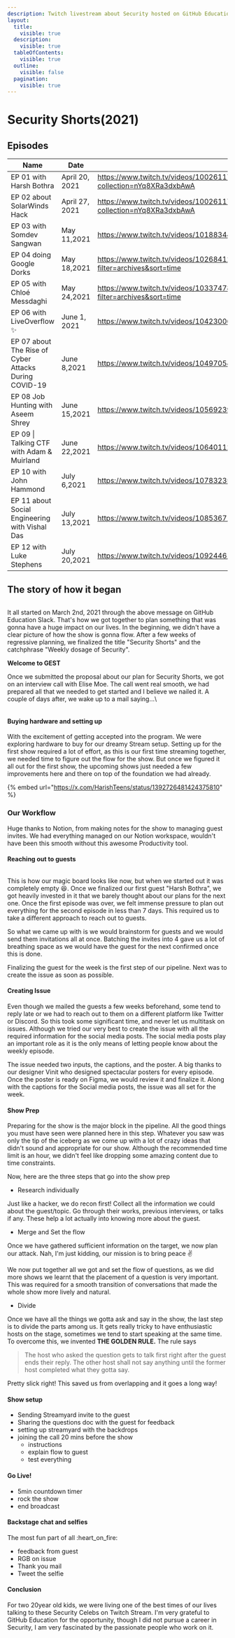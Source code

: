```yaml
---
description: Twitch livestream about Security hosted on GitHub Education Channel
layout:
  title:
    visible: true
  description:
    visible: true
  tableOfContents:
    visible: true
  outline:
    visible: false
  pagination:
    visible: true
---
```


# Security Shorts(2021)

## Episodes

<table data-full-width="false"><thead><tr><th width="329">Name</th><th width="183">Date</th><th data-type="content-ref"></th></tr></thead><tbody><tr><td>EP 01 with Harsh Bothra</td><td>April 20, 2021</td><td><a href="https://www.twitch.tv/videos/1002611704?collection=nYq8XRa3dxbAwA">https://www.twitch.tv/videos/1002611704?collection=nYq8XRa3dxbAwA</a></td></tr><tr><td>EP 02 about SolarWinds Hack</td><td>April 27, 2021</td><td><a href="https://www.twitch.tv/videos/1002611704?collection=nYq8XRa3dxbAwA">https://www.twitch.tv/videos/1002611704?collection=nYq8XRa3dxbAwA</a></td></tr><tr><td>EP 03 with Somdev Sangwan</td><td>May 11,2021</td><td><a href="https://www.twitch.tv/videos/1018834416">https://www.twitch.tv/videos/1018834416</a></td></tr><tr><td>EP 04 doing Google Dorks</td><td>May 18,2021</td><td><a href="https://www.twitch.tv/videos/1026841209?filter=archives&#x26;sort=time">https://www.twitch.tv/videos/1026841209?filter=archives&#x26;sort=time</a></td></tr><tr><td>EP 05 with Chloé Messdaghi</td><td>May 24,2021</td><td><a href="https://www.twitch.tv/videos/1033747819?filter=archives&#x26;sort=time">https://www.twitch.tv/videos/1033747819?filter=archives&#x26;sort=time</a></td></tr><tr><td>EP 06 with LiveOverflow ✨</td><td>June 1, 2021</td><td><a href="https://www.twitch.tv/videos/1042300674">https://www.twitch.tv/videos/1042300674</a></td></tr><tr><td>EP 07 about The Rise of Cyber Attacks During COVID-19</td><td>June 8,2021</td><td><a href="https://www.twitch.tv/videos/1049705408">https://www.twitch.tv/videos/1049705408</a></td></tr><tr><td>EP 08 Job Hunting with Aseem Shrey</td><td>June 15,2021</td><td><a href="https://www.twitch.tv/videos/1056923903">https://www.twitch.tv/videos/1056923903</a></td></tr><tr><td>EP 09 | Talking CTF with Adam &#x26; Muirland</td><td>June 22,2021</td><td><a href="https://www.twitch.tv/videos/1064011200">https://www.twitch.tv/videos/1064011200</a></td></tr><tr><td>EP 10 with John Hammond</td><td>July 6,2021</td><td><a href="https://www.twitch.tv/videos/1078323560">https://www.twitch.tv/videos/1078323560</a></td></tr><tr><td>EP 11 about Social Engineering with Vishal Das</td><td>July 13,2021</td><td><a href="https://www.twitch.tv/videos/1085367127">https://www.twitch.tv/videos/1085367127</a></td></tr><tr><td>EP 12 with Luke Stephens</td><td>July 20,2021</td><td><a href="https://www.twitch.tv/videos/1092446161">https://www.twitch.tv/videos/1092446161</a></td></tr></tbody></table>

## The story of how it began

<figure><img src="../.gitbook/assets/image (18).png" alt=""><figcaption></figcaption></figure>

It all started on March 2nd, 2021 through the above message on GitHub Education Slack. That's how we got together to plan something that was gonna have a huge impact on our lives. In the beginning, we didn't have a clear picture of how the show is gonna flow. After a few weeks of regressive planning, we finalized the title "Security Shorts" and the catchphrase "Weekly dosage of Security".

**Welcome to GEST**

Once we submitted the proposal about our plan for Security Shorts, we got on an interview call with Elise Moe. The call went real smooth, we had prepared all that we needed to get started and I believe we nailed it. A couple of days after, we wake up to a mail saying...\\

<figure><img src="../.gitbook/assets/image (19).png" alt=""><figcaption></figcaption></figure>

#### Buying hardware and setting up

With the excitement of getting accepted into the program. We were exploring hardware to buy for our dreamy Stream setup. Setting up for the first show required a lot of effort, as this is our first time streaming together, we needed time to figure out the flow for the show. But once we figured it all out for the first show, the upcoming shows just needed a few improvements here and there on top of the foundation we had already.

{% embed url="https://x.com/HarishTeens/status/1392726481424375810" %}

### Our Workflow

Huge thanks to Notion, from making notes for the show to managing guest invites. We had everything managed on our Notion workspace, wouldn't have been this smooth without this awesome Productivity tool.

#### Reaching out to guests

<figure><img src="../.gitbook/assets/image (20).png" alt=""><figcaption></figcaption></figure>

This is how our magic board looks like now, but when we started out it was completely empty 😆. Once we finalized our first guest "Harsh Bothra", we got heavily invested in it that we barely thought about our plans for the next one. Once the first episode was over, we felt immense pressure to plan out everything for the second episode in less than 7 days. This required us to take a different approach to reach out to guests.

So what we came up with is we would brainstorm for guests and we would send them invitations all at once. Batching the invites into 4 gave us a lot of breathing space as we would have the guest for the next confirmed once this is done.

Finalizing the guest for the week is the first step of our pipeline. Next was to create the issue as soon as possible.

#### Creating Issue

Even though we mailed the guests a few weeks beforehand, some tend to reply late or we had to reach out to them on a different platform like Twitter or Discord. So this took some significant time, and never let us multitask on issues. Although we tried our very best to create the issue with all the required information for the social media posts. The social media posts play an important role as it is the only means of letting people know about the weekly episode.

The issue needed two inputs, the captions, and the poster. A big thanks to our designer Vinit who designed spectacular posters for every episode. Once the poster is ready on Figma, we would review it and finalize it. Along with the captions for the Social media posts, the issue was all set for the week.

#### Show Prep

Preparing for the show is the major block in the pipeline. All the good things you must have seen were planned here in this step. Whatever you saw was only the tip of the iceberg as we come up with a lot of crazy ideas that didn't sound and appropriate for our show. Although the recommended time limit is an hour, we didn't feel like dropping some amazing content due to time constraints.

Now, here are the three steps that go into the show prep

* Research individually

Just like a hacker, we do recon first! Collect all the information we could about the guest/topic. Go through their works, previous interviews, or talks if any. These help a lot actually into knowing more about the guest.

* Merge and Set the flow

Once we have gathered sufficient information on the target, we now plan our attack. Nah, I'm just kidding, our mission is to bring peace ✌️

We now put together all we got and set the flow of questions, as we did more shows we learnt that the placement of a question is very important. This was required for a smooth transition of conversations that made the whole show more lively and natural.

* Divide

Once we have all the things we gotta ask and say in the show, the last step is to divide the parts among us. It gets really tricky to have enthusiastic hosts on the stage, sometimes we tend to start speaking at the same time. To overcome this, we invented **THE GOLDEN RULE.** The rule says

> The host who asked the question gets to talk first right after the guest ends their reply. The other host shall not say anything until the former host completed what they gotta say.

Pretty slick right! This saved us from overlapping and it goes a long way!

#### Show setup

* Sending Streamyard invite to the guest
* Sharing the questions doc with the guest for feedback
* setting up streamyard with the backdrops
* joining the call 20 mins before the show
  * instructions
  * explain flow to guest
  * test everything

#### Go Live!

* 5min countdown timer
* rock the show
* end broadcast

#### Backstage chat and selfies

The most fun part of all :heart\_on\_fire:

* feedback from guest
* RGB on issue
* Thank you mail
* Tweet the selfie

#### Conclusion

For two 20year old kids, we were living one of the best times of our lives talking to these Security Celebs on Twitch Stream. I'm very grateful to GitHub Education for the opportunity, though I did not pursue a career in Security, I am very fascinated by the passionate people who work on it.
